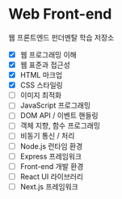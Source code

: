 # Web Front-end

웹 프론트엔드 펀더멘탈 학습 저장소

- [x] 웹 프로그래밍 이해
- [x] 웹 표준과 접근성
- [x] HTML 마크업
- [x] CSS 스타일링
- [ ] 이미지 최적화
- [ ] JavaScript 프로그래밍
- [ ] DOM API / 이벤트 핸들링
- [ ] 객체 지향, 함수 프로그래밍
- [ ] 비동기 통신 / 처리
- [ ] Node.js 런타임 환경
- [ ] Express 프레임워크
- [ ] Front-end 개발 환경
- [ ] React UI 라이브러리
- [ ] Next.js 프레임워크
